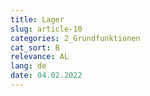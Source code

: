 ```yaml
---
title: Lager
slug: article-10
categories: 2_Grundfunktionen
cat_sort: B
relevance: AL
lang: de
date: 04.02.2022
---
```

